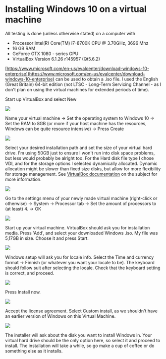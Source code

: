 # Installing Windows 10 on a virtual machine

All testing is done (unless otherwise stated) on a computer with 
  * Processor	Intel(R) Core(TM) i7-8700K CPU @ 3.70GHz, 3696 Mhz
  * 16 GB RAM
  * GeForce GTX 1080 - series GPU
  * VirtualBox Version 6.1.26 r145957 (Qt5.6.2)

[https://www.microsoft.com/en-us/evalcenter/download-windows-10-enterprise](https://www.microsoft.com/en-us/evalcenter/download-windows-10-enterprise) can be used to obtain a .iso file. I used the English (Great Britain) 64-bit edition (not LTSC - Long-Term Servicing Channel - as I don't plan on using the virtual machines for extended periods of time).

Start up VirtualBox and select New

![](images/win_0.png)

Name your virtual machine -> Set the operating system to Windows 10 -> Set the RAM to 8GB (or more if your host machine has the resources, Windows can be quite resource intensive) -> Press Create

![](images/win_1.png)

Select your desired installation path and set the size of your virtual hard drive. I'm using 50GB just to ensure I won't run into disk space problems, but less would probably be alright too. For the Hard disk file type I chose VDI, and for the storage options I selected dynamically allocated. Dynamic allocation might be slower than fixed size disks, but allow for more flexibility for storage management. See [VirtualBox documentation](https://www.virtualbox.org/manual/ch05.html) on the subject for more information.

![](images/win_2.png)

Go to the settings menu of your newly made virtual machine (right-click or otherwise) -> System -> Processor tab -> Set the amount of processors to (at least) 4. -> OK

![](images/win_3.png)

Start up your virtual machine. VirtualBox should ask you for installation media. Press 'Add', and select your downloaded Windows .iso. My file was 5,17GB in size. Choose it and press Start.

![](images/win_4.png)

Windows setup will ask you for locale info. Select the Time and currency format -> Finnish (or whatever you want your locale to be). The keyboard should follow suit after selecting the locale. Check that the keyboard setting is correct, and proceed.

![](images/win_5.png)

Press Install now.

![](images/win_6.png)

Accept the license agreement. Select Custom install, as we shouldn't have an earlier version of Windows on this Virtual Machine.

![](images/win_7.png)

The installer will ask about the disk you want to install Windows in. Your virtual hard drive should be the only option here, so select it and proceed to install. The installation will take a while, so go make a cup of coffee or do something else as it installs.

